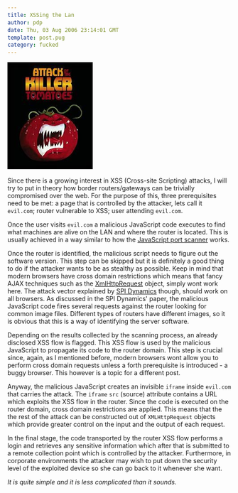 ```yaml
---
title: XSSing the Lan
author: pdp
date: Thu, 03 Aug 2006 23:14:01 GMT
template: post.pug
category: fucked
---
```


![Killer Tomatoes](/files/2006/08/killer-tomatoes.jpg "Killer Tomatoes")

Since there is a growing interest in XSS (Cross-site Scripting) attacks, I will try to put in theory how border routers/gateways can be trivially compromised over the web. For the purpose of this, three prerequisites need to be met: a page that is controlled by the attacker, lets call it `evil.com`; router vulnerable to XSS; user attending `evil.com`.

Once the user visits `evil.com` a malicious JavaScript code executes to find what machines are alive on the LAN and where the router is located. This is usually achieved in a way similar to how the [JavaScript port scanner](/blog/javascript-port-scanner) works.

Once the router is identified, the malicious script needs to figure out the software version. This step can be skipped but it is definitely a good thing to do if the attacker wants to be as stealthy as possible. Keep in mind that modern browsers have cross domain restrictions which means that fancy AJAX techniques such as the [XmlHttpRequest](http://en.wikipedia.org/wiki/XMLHttpRequest) object, simply wont work here. The attack vector explained by [SPI Dynamics](http://www.spidynamics.com/assets/documents/JSportscan.pdf) though, should work on all browsers. As discussed in the SPI Dynamics' paper, the malicious JavaScript code fires several requests against the router looking for common image files. Different types of routers have different images, so it is obvious that this is a way of identifying the server software.

Depending on the results collected by the scanning process, an already disclosed XSS flow is flagged. This XSS flow is used by the malicious JavaScript to propagate its code to the router domain. This step is crucial since, again, as I mentioned before, modern browsers wont allow you to perform cross domain requests unless a forth prerequisite is introduced - a buggy browser. This however is a topic for a different post.

Anyway, the malicious JavaScript creates an invisible `iframe` inside `evil.com` that carries the attack. The `iframe` `src` (source) attribute contains a URL which exploits the XSS flow in the router. Since the code is executed on the router domain, cross domain restrictions are applied. This means that the the rest of the attack can be constructed out of `XMLHttpRequest` objects which provide greater control on the input and the output of each request.

In the final stage, the code transported by the router XSS flow performs a login and retrieves any sensitive information which after that is submitted to a remote collection point which is controlled by the attacker. Furthermore, in corporate environments the attacker may wish to put down the security level of the exploited device so she can go back to it whenever she want.

_It is quite simple and it is less complicated than it sounds._
